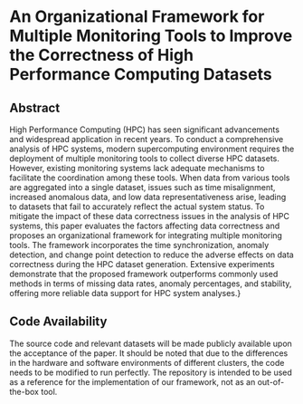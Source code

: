 # An Organizational Framework for Multiple Monitoring Tools to Improve the Correctness of High Performance Computing Datasets  

## Abstract
High Performance Computing (HPC) has seen significant advancements and widespread application in recent years. To conduct a comprehensive analysis of HPC systems, modern supercomputing environment requires the deployment of multiple monitoring tools to collect diverse HPC datasets. However, existing monitoring systems lack adequate mechanisms to facilitate the coordination among these tools. When data from various tools are aggregated into a single dataset, issues such as time misalignment, increased anomalous data, and low data representativeness arise, leading to datasets that fail to accurately reflect the actual system status. To mitigate the impact of these data correctness issues in the analysis of HPC systems, this paper evaluates the factors affecting data correctness and proposes an organizational framework for integrating multiple monitoring tools. The framework incorporates the time synchronization, anomaly detection, and change point detection to reduce the adverse effects on data correctness during the HPC dataset generation. Extensive experiments demonstrate that the proposed framework outperforms commonly used methods in terms of missing data rates, anomaly percentages, and stability, offering more reliable data support for HPC system analyses.}

## Code Availability
The source code and relevant datasets will be made publicly available upon the acceptance of the paper. 
It should be noted that due to the differences in the hardware and software environments of different clusters, the code needs to be modified to run perfectly. The repository is intended to be used as a reference for the implementation of our framework, not as an out-of-the-box tool.
